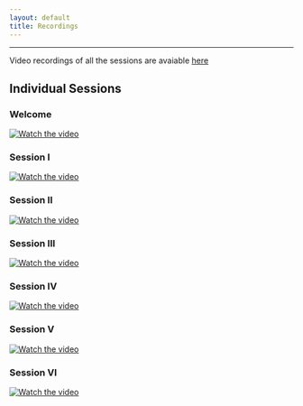```yaml
---
layout: default
title: Recordings
---
```


---

Video recordings of all the sessions are avaiable [here](https://www.youtube.com/watch?v=HfBhmM7_SGI&list=PLknXvJJeEDaKws7jYUdb67K0Gg8yVASdh)

## Individual Sessions

### Welcome

[![Watch the video](https://img.youtube.com/vi/HfBhmM7_SGI/default.jpg)](https://www.youtube.com/watch?v=HfBhmM7_SGI&list=PLknXvJJeEDaKws7jYUdb67K0Gg8yVASdh&index=1)

### Session I

[![Watch the video](https://img.youtube.com/vi/HfBhmM7_SGI/default.jpg)](https://www.youtube.com/watch?v=HfBhmM7_SGI&list=PLknXvJJeEDaKws7jYUdb67K0Gg8yVASdh&index=1)

### Session II

[![Watch the video](https://img.youtube.com/vi/HfBhmM7_SGI/default.jpg)](https://www.youtube.com/watch?v=HfBhmM7_SGI&list=PLknXvJJeEDaKws7jYUdb67K0Gg8yVASdh&index=2)

### Session III

[![Watch the video](https://img.youtube.com/vi/HfBhmM7_SGI/default.jpg)](https://www.youtube.com/watch?v=HfBhmM7_SGI&list=PLknXvJJeEDaKws7jYUdb67K0Gg8yVASdh&index=3)

### Session IV

[![Watch the video](https://img.youtube.com/vi/HfBhmM7_SGI/default.jpg)](https://www.youtube.com/watch?v=HfBhmM7_SGI&list=PLknXvJJeEDaKws7jYUdb67K0Gg8yVASdh&index=4)

### Session V

[![Watch the video](https://img.youtube.com/vi/HfBhmM7_SGI/default.jpg)](https://www.youtube.com/watch?v=HfBhmM7_SGI&list=PLknXvJJeEDaKws7jYUdb67K0Gg8yVASdh&index=5)

### Session VI

[![Watch the video](https://img.youtube.com/vi/HfBhmM7_SGI/default.jpg)](https://www.youtube.com/watch?v=HfBhmM7_SGI&list=PLknXvJJeEDaKws7jYUdb67K0Gg8yVASdh&index=6)

